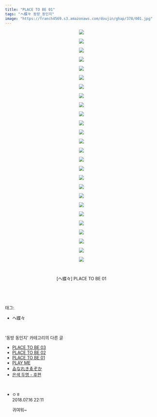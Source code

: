 ```yaml
---
title: "PLACE TO BE 01"
tags: "ヘ蝶々 동방_동인지"
image: "https://franch4569.s3.amazonaws.com/doujin/ghap/378/001.jpg"
---
```

<div class="article">
<p style="text-align: center; clear: none; float: none;"><img src="{{ site.imgserver2 }}/ghap/378/001.jpg"/></p>
<p style="text-align: center; clear: none; float: none;"><img src="{{ site.imgserver2 }}/ghap/378/002.jpg"/></p>
<p style="text-align: center; clear: none; float: none;"><img src="{{ site.imgserver2 }}/ghap/378/003.jpg"/></p>
<p style="text-align: center; clear: none; float: none;"><img src="{{ site.imgserver2 }}/ghap/378/004.jpg"/></p>
<p style="text-align: center; clear: none; float: none;"><img src="{{ site.imgserver2 }}/ghap/378/005.jpg"/></p>
<p style="text-align: center; clear: none; float: none;"><img src="{{ site.imgserver2 }}/ghap/378/006.jpg"/></p>
<p style="text-align: center; clear: none; float: none;"><img src="{{ site.imgserver2 }}/ghap/378/007.jpg"/></p>
<p style="text-align: center; clear: none; float: none;"><img src="{{ site.imgserver2 }}/ghap/378/008.jpg"/></p>
<p style="text-align: center; clear: none; float: none;"><img src="{{ site.imgserver2 }}/ghap/378/009.jpg"/></p>
<p style="text-align: center; clear: none; float: none;"><img src="{{ site.imgserver2 }}/ghap/378/010.jpg"/></p>
<p style="text-align: center; clear: none; float: none;"><img src="{{ site.imgserver2 }}/ghap/378/011.jpg"/></p>
<p style="text-align: center; clear: none; float: none;"><img src="{{ site.imgserver2 }}/ghap/378/012.jpg"/></p>
<p style="text-align: center; clear: none; float: none;"><img src="{{ site.imgserver2 }}/ghap/378/013.jpg"/></p>
<p style="text-align: center; clear: none; float: none;"><img src="{{ site.imgserver2 }}/ghap/378/014.jpg"/></p>
<p style="text-align: center; clear: none; float: none;"><img src="{{ site.imgserver2 }}/ghap/378/015.jpg"/></p>
<p style="text-align: center; clear: none; float: none;"><img src="{{ site.imgserver2 }}/ghap/378/016.jpg"/></p>
<p style="text-align: center; clear: none; float: none;"><img src="{{ site.imgserver2 }}/ghap/378/017.jpg"/></p>
<p style="text-align: center; clear: none; float: none;"><img src="{{ site.imgserver2 }}/ghap/378/018.jpg"/></p>
<p style="text-align: center; clear: none; float: none;"><img src="{{ site.imgserver2 }}/ghap/378/019.jpg"/></p>
<p style="text-align: center; clear: none; float: none;"><img src="{{ site.imgserver2 }}/ghap/378/020.jpg"/></p>
<p style="text-align: center; clear: none; float: none;"><img src="{{ site.imgserver2 }}/ghap/378/021.jpg"/></p>
<p style="text-align: center; clear: none; float: none;"><img src="{{ site.imgserver2 }}/ghap/378/022.jpg"/></p>
<p style="text-align: center; clear: none; float: none;"><img src="{{ site.imgserver2 }}/ghap/378/023.jpg"/></p>
<p style="text-align: center; clear: none; float: none;"><img src="{{ site.imgserver2 }}/ghap/378/024.jpg"/></p>
<p style="text-align: center; clear: none; float: none;"><img src="{{ site.imgserver2 }}/ghap/378/025.jpg"/></p>
<p style="text-align: center; clear: none; float: none;"><img src="{{ site.imgserver2 }}/ghap/378/026.jpg"/></p>
<p style="text-align: center; clear: none; float: none;"><br/></p>
<p style="text-align: center; clear: none; float: none;">[ヘ蝶々] PLACE TO BE 01</p>
<p><br/></p>
</div><br/>
<div class="tagTrail">
<p>태그: </p>
<ul>
<li>ヘ蝶々</li>
</ul>
</div><br/>
<div class="another">
<p>'동방 동인지' 카테고리의 다른 글</p>
<ul>
<li><a href="/ghap_380">PLACE TO BE 03</a></li>
<li><a href="/ghap_379">PLACE TO BE 02</a></li>
<li><a href="/ghap_378">PLACE TO BE 01</a></li>
<li><a href="/ghap_377">PLAY ME</a></li>
<li><a href="/ghap_376">ゐなれきゑぞか</a></li>
<li><a href="/ghap_375">은색 두명 - 후편</a></li>
</ul>
</div><br/>
<div class="cb_module cb_fluid">
<div class="cb_wrt cb_profile">
<div class="comment">
<ul>
<li class="cb_thumb_off" id="comment15288158">
<div class="cb_comment_area">
<div class="cb_info_area">
<div class="cb_section">
<span class="cb_nick_name">ㅇㅎ</span>
</div>
<div class="cb_section">
<span class="cb_date">2018.07.16 22:11 </span>
</div>
</div>
<div class="cb_dsc_comment">
<p class="cb_dsc">
											귀여워~
										</p>
</div>
</div></li>
</ul>
</div>
</div><!-- commentList close -->
</div><br/>
